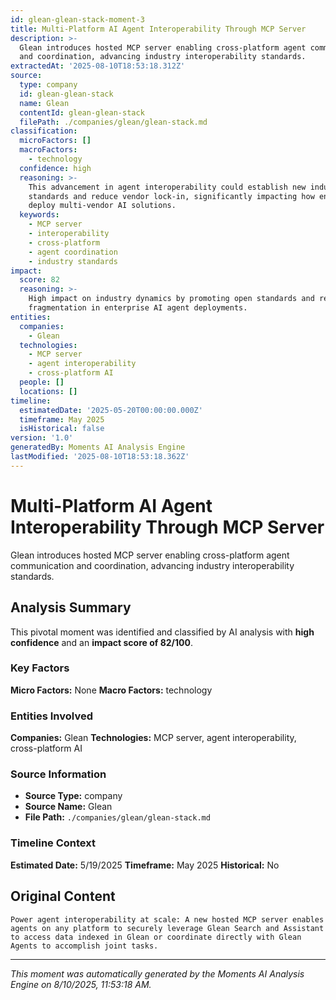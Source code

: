 ```yaml
---
id: glean-glean-stack-moment-3
title: Multi-Platform AI Agent Interoperability Through MCP Server
description: >-
  Glean introduces hosted MCP server enabling cross-platform agent communication
  and coordination, advancing industry interoperability standards.
extractedAt: '2025-08-10T18:53:18.312Z'
source:
  type: company
  id: glean-glean-stack
  name: Glean
  contentId: glean-glean-stack
  filePath: ./companies/glean/glean-stack.md
classification:
  microFactors: []
  macroFactors:
    - technology
  confidence: high
  reasoning: >-
    This advancement in agent interoperability could establish new industry
    standards and reduce vendor lock-in, significantly impacting how enterprises
    deploy multi-vendor AI solutions.
  keywords:
    - MCP server
    - interoperability
    - cross-platform
    - agent coordination
    - industry standards
impact:
  score: 82
  reasoning: >-
    High impact on industry dynamics by promoting open standards and reducing
    fragmentation in enterprise AI agent deployments.
entities:
  companies:
    - Glean
  technologies:
    - MCP server
    - agent interoperability
    - cross-platform AI
  people: []
  locations: []
timeline:
  estimatedDate: '2025-05-20T00:00:00.000Z'
  timeframe: May 2025
  isHistorical: false
version: '1.0'
generatedBy: Moments AI Analysis Engine
lastModified: '2025-08-10T18:53:18.362Z'
---
```

# Multi-Platform AI Agent Interoperability Through MCP Server

Glean introduces hosted MCP server enabling cross-platform agent communication and coordination, advancing industry interoperability standards.

## Analysis Summary

This pivotal moment was identified and classified by AI analysis with **high confidence** and an **impact score of 82/100**.

### Key Factors

**Micro Factors:** None
**Macro Factors:** technology

### Entities Involved

**Companies:** Glean
**Technologies:** MCP server, agent interoperability, cross-platform AI



### Source Information

- **Source Type:** company
- **Source Name:** Glean
- **File Path:** `./companies/glean/glean-stack.md`

### Timeline Context

**Estimated Date:** 5/19/2025
**Timeframe:** May 2025
**Historical:** No

## Original Content

```
Power agent interoperability at scale: A new hosted MCP server enables agents on any platform to securely leverage Glean Search and Assistant to access data indexed in Glean or coordinate directly with Glean Agents to accomplish joint tasks.
```

---

*This moment was automatically generated by the Moments AI Analysis Engine on 8/10/2025, 11:53:18 AM.*
